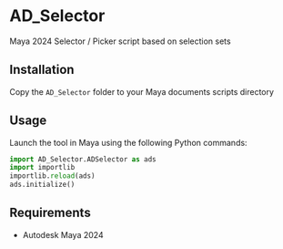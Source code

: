 # AD_Selector

Maya 2024 Selector / Picker script based on selection sets

## Installation

Copy the `AD_Selector` folder to your Maya documents scripts directory

## Usage

Launch the tool in Maya using the following Python commands:

```python
import AD_Selector.ADSelector as ads
import importlib
importlib.reload(ads)
ads.initialize()
```

## Requirements

- Autodesk Maya 2024

